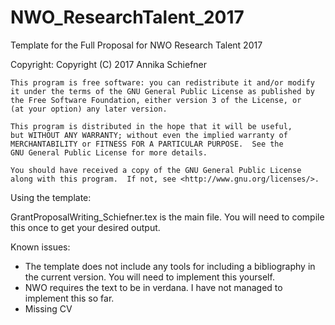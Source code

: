# NWO_ResearchTalent_2017
Template for the Full Proposal for NWO Research Talent 2017

Copyright: 
 Copyright (C) 2017  Annika Schiefner

    This program is free software: you can redistribute it and/or modify
    it under the terms of the GNU General Public License as published by
    the Free Software Foundation, either version 3 of the License, or
    (at your option) any later version.

    This program is distributed in the hope that it will be useful,
    but WITHOUT ANY WARRANTY; without even the implied warranty of
    MERCHANTABILITY or FITNESS FOR A PARTICULAR PURPOSE.  See the
    GNU General Public License for more details.

    You should have received a copy of the GNU General Public License
    along with this program.  If not, see <http://www.gnu.org/licenses/>.

Using the template: 

GrantProposalWriting_Schiefner.tex is the main file. You will need to compile this once to get your desired output. 

Known issues: 

- The template does not include any tools for including a bibliography in the current version. You will need to implement this yourself. 
- NWO requires the text to be in verdana. I have not managed to implement this so far. 
- Missing CV 
